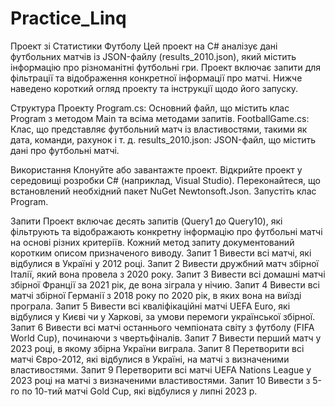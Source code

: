 # Practice_Linq
Проект зі Статистики Футболу
Цей проект на C# аналізує дані футбольних матчів із JSON-файлу (results_2010.json), який містить інформацію про різноманітні футбольні гри. Проект включає запити для фільтрації та відображення конкретної інформації про матчі. Нижче наведено короткий огляд проекту та інструкції щодо його запуску.

Структура Проекту
Program.cs: Основний файл, що містить клас Program з методом Main та всіма методами запитів.
FootballGame.cs: Клас, що представляє футбольний матч із властивостями, такими як дата, команди, рахунок і т. д.
results_2010.json: JSON-файл, що містить дані про футбольні матчі.

Використання
Клонуйте або завантажте проект.
Відкрийте проект у середовищі розробки C# (наприклад, Visual Studio).
Переконайтеся, що встановлений необхідний пакет NuGet Newtonsoft.Json.
Запустіть клас Program.

Запити
Проект включає десять запитів (Query1 до Query10), які фільтрують та відображають конкретну інформацію про футбольні матчі на основі різних критеріїв. Кожний метод запиту документований коротким описом призначеного виводу.
Запит 1
Вивести всі матчі, які відбулися в Україні у 2012 році.
Запит 2
Вивести дружбний матч збірної Італії, який вона провела з 2020 року.
Запит 3
Вивести всі домашні матчі збірної Франції за 2021 рік, де вона зіграла у нічию.
Запит 4
Вивести всі матчі збірної Германії з 2018 року по 2020 рік, в яких вона на виїзді програла.
Запит 5
Вивести всі кваліфікаційні матчі UEFA Euro, які відбулися у Києві чи у Харкові, за умови перемоги української збірної.
Запит 6
Вивести всі матчі останнього чемпіоната світу з футболу (FIFA World Cup), починаючи з чвертьфіналів.
Запит 7
Вивести перший матч у 2023 році, в якому збірна України виграла.
Запит 8
Перетворити всі матчі Євро-2012, які відбулися в Україні, на матчі з визначеними властивостями.
Запит 9
Перетворити всі матчі UEFA Nations League у 2023 році на матчі з визначеними властивостями.
Запит 10
Вивести з 5-го по 10-тий матчі Gold Cup, які відбулися у липні 2023 р.